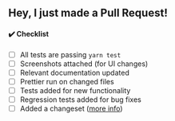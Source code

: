 ## Hey, I just made a Pull Request!

<!-- Please describe what you added, and add a screenshot if possible.
     That makes it easier to understand the change so we can :shipit: faster. -->

#### :heavy_check_mark: Checklist

<!--- Put an `x` in all the boxes that apply: -->

- [ ] All tests are passing `yarn test`
- [ ] Screenshots attached (for UI changes)
- [ ] Relevant documentation updated
- [ ] Prettier run on changed files
- [ ] Tests added for new functionality
- [ ] Regression tests added for bug fixes
- [ ] Added a changeset ([more info](https://github.com/spotify/backstage/blob/master/CONTRIBUTING.md#creating-changesets))

